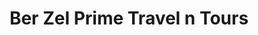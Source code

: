 ---
title: "Ber Zel Prime Travel n Tours"
url: /batangas-city/ber-zel-prime-travel-n-tours/
shop: travel agency
---